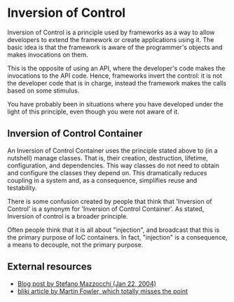 # Inversion of Control

Inversion of Control is a principle used by frameworks as a way to allow developers to extend the framework or create applications using it. The basic idea is that the framework is aware of the programmer's objects and makes invocations on them.

This is the opposite of using an API, where the developer's code makes the invocations to the API code. Hence, frameworks invert the control: it is not the developer code that is in charge, instead the framework makes the calls based on some stimulus.

You have probably been in situations where you have developed under the light of this principle, even though you were not aware of it.

## Inversion of Control Container

An Inversion of Control Container uses the principle stated above to (in a nutshell) manage classes. That is, their creation, destruction, lifetime, configuration, and dependencies. This way classes do not need to obtain and configure the classes they depend on. This dramatically reduces coupling in a system and, as a consequence, simplifies reuse and testability.

There is some confusion created by people that think that 'Inversion of Control' is a synonym for 'Inversion of Control Container'. As stated, Inversion of control is a broader principle.

Often people think that it is all about "injection", and broadcast that this is the primary purpose of IoC containers. In fact, "injection" is a consequence, a means to decouple, not the primary purpose.

## External resources

* [Blog post by Stefano Mazzocchi (Jan 22, 2004)](http://www.betaversion.org/~stefano/linotype/news/38/)
* [bliki article by Martin Fowler, which totally misses the point](http://www.martinfowler.com/articles/injection.html)